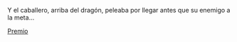 Y el caballero, arriba del dragón, peleaba por llegar antes que su enemigo a la meta...

[Premio](premio/premio.md)
